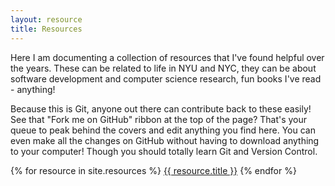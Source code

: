 ```yaml
---
layout: resource
title: Resources
---
```


Here I am documenting a collection of resources that I've found helpful over
the years. These can be related to life in NYU and NYC, they can be about
software development and computer science research, fun books I've read -
anything!

Because this is Git, anyone out there can contribute back to these easily! See
that "Fork me on GitHub" ribbon at the top of the page? That's your queue to
peak behind the covers and edit anything you find here. You can even make all
the changes on GitHub without having to download anything to your computer!
Though you should totally learn Git and Version Control.

{% for resource in site.resources %}
  <a href="{{ resource.url }}">{{ resource.title }}</a>
{% endfor %}
